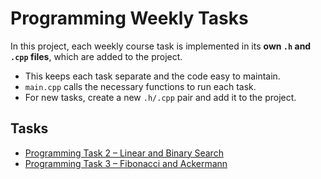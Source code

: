 # Programming Weekly Tasks

In this project, each weekly course task is implemented in its **own `.h` and `.cpp` files**, which are added to the project.  

- This keeps each task separate and the code easy to maintain.  
- `main.cpp` calls the necessary functions to run each task.  
- For new tasks, create a new `.h/.cpp` pair and add it to the project.

## Tasks

- [Programming Task 2 – Linear and Binary Search](Assignments/LinearAndBinarySearch.cpp)
- [Programming Task 3 – Fibonacci and Ackermann](Assignments/FibonacciAndAckermann.cpp)  
